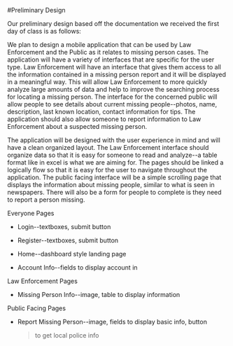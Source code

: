 #Preliminary Design  
  
Our preliminary design based off the documentation we received the first
day of class is as follows:

We plan to design a mobile application that can be used by Law
Enforcement and the Public as it relates to missing person cases. The
application will have a variety of interfaces that are specific for the
user type. Law Enforcement will have an interface that gives them access
to all the information contained in a missing person report and it will
be displayed in a meaningful way. This will allow Law Enforcement to
more quickly analyze large amounts of data and help to improve the
searching process for locating a missing person. The interface for the
concerned public will allow people to see details about current missing
people\--photos, name, description, last known location, contact
information for tips. The application should also allow someone to
report information to Law Enforcement about a suspected missing person.

The application will be designed with the user experience in mind and
will have a clean organized layout. The Law Enforcement interface should
organize data so that it is easy for someone to read and analyze\--a
table format like in excel is what we are aiming for. The pages should
be linked a logically flow so that it is easy for the user to navigate
throughout the application. The public facing interface will be a simple
scrolling page that displays the information about missing people,
similar to what is seen in newspapers. There will also be a form for
people to complete is they need to report a person missing.

Everyone Pages

-   Login\--textboxes, submit button

-   Register\--textboxes, submit button

-   Home\--dashboard style landing page

-   Account Info\--fields to display account in

Law Enforcement Pages

-   Missing Person Info\--image, table to display information

Public Facing Pages

-   Report Missing Person\--image, fields to display basic info, button
    > to get local police info
